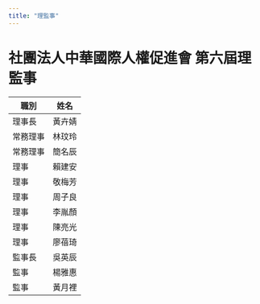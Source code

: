 ```yaml
---
title: "理監事"
---
```

# 社團法人中華國際人權促進會 第六屆理監事

| 職別       | 姓名       |
| ---------- | ---------- |
| 理事長     | 黃卉婧     |
| 常務理事   | 林玟玲     |
| 常務理事   | 簡名辰     |
| 理事       | 賴建安     |
| 理事       | 敬梅芳     |
| 理事       | 周子良     |
| 理事       | 李胤顏     |
| 理事       | 陳亮光     |
| 理事       | 廖蓓琦     |
| 監事長     | 吳英辰     |
| 監事       | 楊雅惠     |
| 監事       | 黃月裡     |